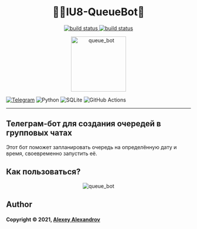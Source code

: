 <h1 align="center"> 🚶🚶IU8-QueueBot🚶 </h1>

[comment]: <> (Badges)
<p align="center">
  <a href="mailto:sks2311211@mail.ru">
    <img alt="build status" src="https://img.shields.io/badge/-sks2311211@mail.ru-c14438?style=flat&logo=Gmail&logoColor=white&link=mailto:sks2311211@mail.ru" />
  </a>
  <a href="https://www.npmjs.com/package/readme-md-generator">
    <img alt="build status" src="https://github.com/aaaaaaaalesha/iu8_queue_bot/actions/workflows/main.yml/badge.svg" />
  </a>
</p>


[comment]: <> (Logo)
<p align="center">
<img alt="queue_bot" height="150" width="150" src="https://user-images.githubusercontent.com/55093100/147390446-d783063a-e68e-4caa-9711-731c13a9fd2d.png"/>
</p>

[comment]: <> (Techs)
[![Telegram](https://img.shields.io/badge/aaaaaaaalesha-2CA5E0?style=for-the-badge&logo=telegram&logoColor=white)]()
![Python](https://img.shields.io/badge/python-3670A0?style=for-the-badge&logo=python&logoColor=ffdd54)
![SQLite](https://img.shields.io/badge/sqlite-%2307405e.svg?style=for-the-badge&logo=sqlite&logoColor=white)
![GitHub Actions](https://img.shields.io/badge/githubactions-%232671E5.svg?style=for-the-badge&logo=githubactions&logoColor=white)

---

## Телеграм-бот для создания очередей в групповых чатах

Этот бот поможет запланировать очередь на определённую дату и время, своевременно запустить её.

## Как пользоваться?

[comment]: <> (How to use bot)
<p align="center">
<img alt="queue_bot" src="https://raw.githubusercontent.com/aaaaaaaalesha/iu8_queue_bot/main/assets/how_to_use.gif"/>
</p>

## Author

#### Copyright © 2021, [Alexey Alexandrov](https://github.com/aaaaaaaalesha)
